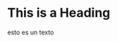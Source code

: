 <!DOCTYPE html>
<html>
<head>
<title>Page Title</title>
</head>
<body>

<h1>This is a Heading</h1>
<p>esto es un texto</p>

</body>
</html>
